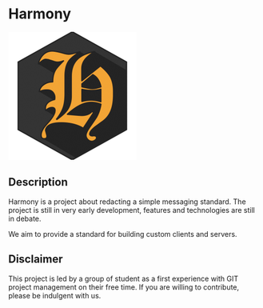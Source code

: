# Harmony

![harmony icon](./assets/icon_256.png)

## Description

Harmony is a project about redacting a simple messaging standard.
The project is still in very early development, features and technologies are still in debate.

We aim to provide a standard for building custom clients and servers.

## Disclaimer

This project is led by a group of student as a first experience with GIT project management on their free time.
If you are willing to contribute, please be indulgent with us.
